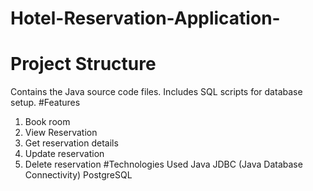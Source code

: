 # Hotel-Reservation-Application-
# Project Structure
Contains the Java source code files.
Includes SQL scripts for database setup.
#Features
1. Book room
2. View Reservation
3. Get reservation details
4. Update reservation
5. Delete reservation
#Technologies Used
Java
JDBC (Java Database Connectivity)
PostgreSQL
